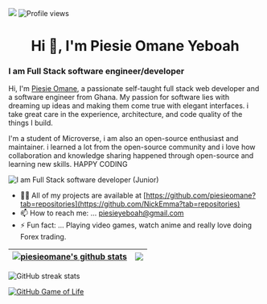 ![](https://img.shields.io/badge/Microverse-blueviolet)
![Profile views](https://gpvc.arturio.dev/piesieomane) 

<h1 align="center">Hi 👋, I'm Piesie Omane Yeboah</h1>

### I am Full Stack software engineer/developer
Hi, I'm [Piesie Omane](https://piesieomane.me/), a passionate self-taught full stack web developer and a software engineer from Ghana. My passion for software lies with dreaming up ideas and making them come true with elegant interfaces. i take great care in the experience, architecture, and code quality of the things I build.

I'm a student of Microverse, i am also an open-source enthusiast and maintainer. i learned a lot from the open-source community and i love how collaboration and knowledge sharing happened through open-source and learning new skills. HAPPY CODING 


![I am Full Stack software developer (Junior)](https://i.pinimg.com/originals/3e/9d/52/3e9d52bc38fa287a4cf10dcf8139076d.gif)

- 👨‍💻 All of my projects are available at [https://github.com/piesieomane?tab=repositories](https://github.com/NickEmma?tab=repositories)
- 📫 How to reach me: ... piesieyeboah@gmail.com
- ⚡ Fun fact: ... Playing video games, watch anime and really love doing Forex trading.

| <a href="https://github.com/piesieomane/github-readme-stats"><img align="center" src="https://github-readme-stats.vercel.app/api?username=piesieomane&show_icons=true&include_all_commits=true&theme=buefy&hide_border=true" alt="piesieomane's github stats" /></a> | <a href="https://github.com/piesieomane/github-readme-stats"><img align="center" src="https://github-readme-stats.vercel.app/api/top-langs/?username=piesieomane&layout=compact&theme=buefy&hide_border=true" /></a> |
| ------------- | ------------- |

![GitHub streak stats](https://github-readme-streak-stats.herokuapp.com/?user=piesieomane) 

[![GitHub Game of Life](https://github4life.herokuapp.com/piesieomane.gif?z=6)](https://github4life.herokuapp.com/piesieomane)

